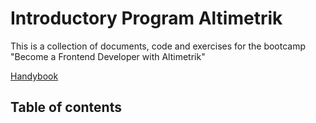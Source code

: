 # Introductory Program Altimetrik

This is a collection of documents, code and exercises for the bootcamp "Become a Frontend Developer with Altimetrik"

[Handybook](#handybook)

## Table of contents
